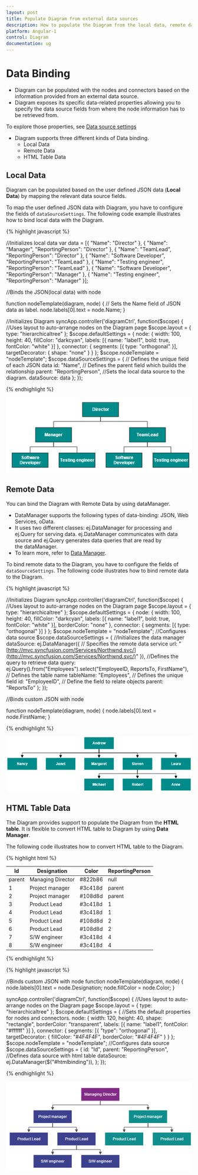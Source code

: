 ```yaml
---
layout: post
title: Populate Diagram from external data sources
description: How to populate the Diagram from the local data, remote data, or html tables?
platform: Angular-1
control: Diagram
documentation: ug
---
```


# Data Binding

* Diagram can be populated with the nodes and connectors based on the information provided from an external data source.
* Diagram exposes its specific data-related properties allowing you to specify the data source fields from where the node information has to be retrieved from.

To explore those properties, see [Data source settings](/api/js/ejDiagram#members:datasourcesettings "Data source settings")

* Diagram supports three different kinds of Data binding.
	* Local Data
	* Remote Data
	* HTML Table Data

## Local Data

Diagram can be populated based on the user defined JSON data (**Local Data**) by mapping the relevant data source fields.

To map the user defined JSON data with Diagram, you have to configure the fields of `dataSourceSettings`. The following code example illustrates how to bind local data with the Diagram.

{% highlight javascript %}

//Initializes local data
var data = [{
    "Name": "Director"
}, {
    "Name": "Manager",
    "ReportingPerson": "Director"
}, {
    "Name": "TeamLead",
    "ReportingPerson": "Director"
}, {
    "Name": "Software Developer",
    "ReportingPerson": "TeamLead"
}, {
    "Name": "Testing engineer",
    "ReportingPerson": "TeamLead"
}, {
    "Name": "Software Developer",
    "ReportingPerson": "Manager"
}, {
    "Name": "Testing engineer",
    "ReportingPerson": "Manager"
}];

//Binds the JSON(local data) with node

function nodeTemplate(diagram, node) {
    // Sets the Name field of JSON data as label.
    node.labels[0].text = node.Name;
}

//Initializes Diagram
syncApp.controller('diagramCtrl', function($scope) {
    //Uses layout to auto-arrange nodes on the Diagram page
    $scope.layout = {
        type: "hierarchicaltree"
    };
    $scope.defaultSettings = {
        node: {
            width: 100,
            height: 40,
            fillColor: "darkcyan",
            labels: [{
                name: "label1",
                bold: true,
                fontColor: "white"
            }]
        },
        connector: {
            segments: [{
                type: "orthogonal"
            }],
            targetDecorator: {
                shape: "none"
            }
        }
    };
    $scope.nodeTemplate = "nodeTemplate";
    $scope.dataSourceSettings = {
        // Defines the unique field of each JSON data
        id: "Name",
        // Defines the parent field which builds the relationship
        parent: "ReportingPerson",
        //Sets the local data source to the diagram.
        dataSource: data
    };
});
	
{% endhighlight %}

![](/angular-1/Diagram/Data-Binding_images/Data-Binding_img1.png)

## Remote Data

You can bind the Diagram with Remote Data by using dataManager.

* DataManager supports the following types of data-binding: JSON, Web Services, oData.
* It uses two different classes: ej.DataManager for processing and ej.Query for serving data. ej.DataManager communicates with data source and ej.Query generates data queries that are read by the dataManager.
* To learn more, refer to [Data Manager](/js/DataManager/Getting-Started "Data Manager").

To bind remote data to the Diagram, you have to configure the fields of `dataSourceSettings`. The following code illustrates how to bind remote data to the Diagram.

{% highlight javascript %}

//Initializes Diagram
syncApp.controller('diagramCtrl', function($scope) {
    //Uses layout to auto-arrange nodes on the Diagram page
    $scope.layout = {
        type: "hierarchicaltree"
    };
    $scope.defaultSettings = {
        node: {
            width: 100,
            height: 40,
            fillColor: "darkcyan",
            labels: [{
                name: "label1",
                bold: true,
                fontColor: "white"
            }],
            borderColor: "none"
        },
        connector: {
            segments: [{
                type: "orthogonal"
            }]
        }
    };
    $scope.nodeTemplate = "nodeTemplate";
    //Configures data source
    $scope.dataSourceSettings = {
        //Initializes the data manager
        dataSource: ej.DataManager({
            // Specifies the remote data service
            url: "[http://mvc.syncfusion.com/Services/Northwnd.svc/](http://mvc.syncfusion.com/Services/Northwnd.svc/)"
        }),
        //Defines the query to retrieve data
        query: ej.Query().from("Employees").select("EmployeeID, ReportsTo, FirstName"),
        // Defines the table name
        tableName: "Employees",
        // Defines the unique field
        id: "EmployeeID",
        // Define the field to relate objects
        parent: "ReportsTo"
    };
});

//Binds custom JSON with node

function nodeTemplate(diagram, node) {
    node.labels[0].text = node.FirstName;
}

{% endhighlight %}

![](/angular-1/Diagram/Data-Binding_images/Data-Binding_img2.png)

## HTML Table Data

The Diagram provides support to populate the Diagram from the **HTML table**. It is flexible to convert HTML table to Diagram by using **Data Manager**.

The following code illustrates how to convert HTML table to the Diagram.

{% highlight html %}

<!-- HTML Table -->
<table id="htmlbinding">
    <thead>
        <tr>
            <th>Id</th>
            <th>Designation</th>
            <th>Color</th>
            <th>ReportingPerson</th>
        </tr>
    </thead>
    <tbody>
        <tr>
            <td>parent</td>
            <td>Managing Director</td>
            <td>#822b86</td>
            <td>null</td>
        </tr>
        <tr>
            <td>1</td>
            <td>Project manager</td>
            <td>#3c418d</td>
            <td>parent</td>
        </tr>
        <tr>
            <td>2</td>
            <td>Project manager</td>
            <td>#108d8d</td>
            <td>parent</td>
        </tr>
        <tr>
            <td>3</td>
            <td>Product Lead</td>
            <td>#3c418d</td>
            <td>1</td>
        </tr>
        <tr>
            <td>4</td>
            <td>Product Lead</td>
            <td>#3c418d</td>
            <td>1</td>
        </tr>
        <tr>
            <td>5</td>
            <td>Product Lead</td>
            <td>#108d8d</td>
            <td>2</td>
        </tr>
        <tr>
            <td>6</td>
            <td>Product Lead</td>
            <td>#108d8d</td>
            <td>2</td>
        </tr>
        <tr>
            <td>7</td>
            <td>S/W engineer</td>
            <td>#3c418d</td>
            <td>4</td>
        </tr>
        <tr>
            <td>8</td>
            <td>S/W engineer</td>
            <td>#3c418d</td>
            <td>4</td>
        </tr>
    </tbody>
</table>

{% endhighlight %}

{% highlight javascript %}

//Binds custom JSON with node
function nodeTemplate(diagram, node) {
    node.labels[0].text = node.Designation;
    node.fillColor = node.Color;
}

syncApp.controller('diagramCtrl', function($scope) {
    //Uses layout to auto-arrange nodes on the Diagram page
    $scope.layout = {
        type: "hierarchicaltree"
    };
    $scope.defaultSettings = {
        //Sets the default properties for nodes and connectors.
        node: {
            width: 120,
            height: 40,
            shape: "rectangle",
            borderColor: "transparent",
            labels: [{
                name: "label1",
                fontColor: "#ffffff"
            }]
        },
        connector: {
            segments: [{
                "type": "orthogonal"
            }],
            targetDecorator: {
                fillColor: "#4F4F4F",
                borderColor: "#4F4F4F"
            }
        }
    };
    $scope.nodeTemplate = "nodeTemplate";
    //Configures data source
    $scope.dataSourceSettings = {
        id: "Id",
        parent: "ReportingPerson",
        //Defines data source with html table
        dataSource: ej.DataManager($("#htmlbinding")),
    };
});

{% endhighlight %}

![](/angular-1/Diagram/Data-Binding_images/Data-Binding_img4.png)






